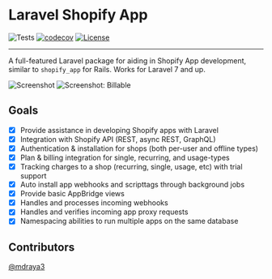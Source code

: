 # Laravel Shopify App

![Tests](https://github.com/osiset/laravel-shopify/workflows/Package%20Test/badge.svg?branch=master)
[![codecov](https://codecov.io/gh/osiset/laravel-shopify/branch/master/graph/badge.svg?token=qqUuLItqJj)](https://codecov.io/gh/osiset/laravel-shopify)
[![License](https://poser.pugx.org/osiset/laravel-shopify/license)](https://packagist.org/packages/osiset/laravel-shopify)

---

A full-featured Laravel package for aiding in Shopify App development, similar to `shopify_app` for Rails. Works for Laravel 7 and up.

![Screenshot](https://github.com/osiset/laravel-shopify/raw/master/screenshot.png)
![Screenshot: Billable](https://github.com/osiset/laravel-shopify/raw/master/screenshot-billable.png)

## Goals

-   [x] Provide assistance in developing Shopify apps with Laravel
-   [x] Integration with Shopify API (REST, async REST, GraphQL)
-   [x] Authentication & installation for shops (both per-user and offline types)
-   [x] Plan & billing integration for single, recurring, and usage-types
-   [x] Tracking charges to a shop (recurring, single, usage, etc) with trial support
-   [x] Auto install app webhooks and scripttags through background jobs
-   [x] Provide basic AppBridge views
-   [x] Handles and processes incoming webhooks
-   [x] Handles and verifies incoming app proxy requests
-   [x] Namespacing abilities to run multiple apps on the same database

## Contributors

[@mdraya3](https://github.com/mdraya3)
